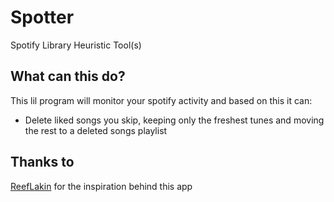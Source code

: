 # Spotter

Spotify Library Heuristic Tool(s)

## What can this do?

This lil program will monitor your spotify activity and based on this it can:

- Delete liked songs you skip, keeping only the freshest tunes and moving the rest to a deleted songs playlist

## Thanks to

[ReefLakin](https://github.com/ReefLakin) for the inspiration behind this app


